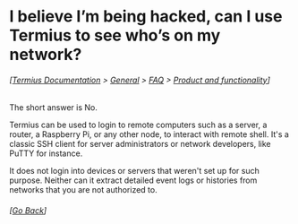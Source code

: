 # I believe I’m being hacked, can I use Termius to see who’s on my network?
###### [[Termius Documentation](../../../README.md) > [General](../../README.md) > [FAQ](../README.md) > [Product and functionality](README.md)]

The short answer is No.

Termius can be used to login to remote computers such as a server, a router, a Raspberry Pi, or any other node, to interact with remote shell. It's a classic SSH client for server administrators or network developers, like PuTTY for instance.

It does not login into devices or servers that weren't set up for such purpose. Neither can it extract detailed event logs or histories from networks that you are not authorized to.

###### [[Go Back](README.md)]
